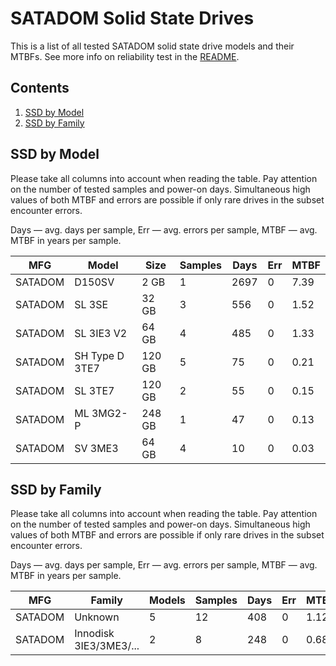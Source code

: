 SATADOM Solid State Drives
==========================

This is a list of all tested SATADOM solid state drive models and their MTBFs. See
more info on reliability test in the [README](https://github.com/linuxhw/EnterpriseDrive).

Contents
--------

1. [ SSD by Model  ](#ssd-by-model)
2. [ SSD by Family ](#ssd-by-family)

SSD by Model
------------

Please take all columns into account when reading the table. Pay attention on the
number of tested samples and power-on days. Simultaneous high values of both MTBF
and errors are possible if only rare drives in the subset encounter errors.

Days — avg. days per sample,
Err  — avg. errors per sample,
MTBF — avg. MTBF in years per sample.

| MFG       | Model              | Size   | Samples | Days  | Err   | MTBF   |
|-----------|--------------------|--------|---------|-------|-------|--------|
| SATADOM   | D150SV             | 2 GB   | 1       | 2697  | 0     | 7.39   |
| SATADOM   | SL 3SE             | 32 GB  | 3       | 556   | 0     | 1.52   |
| SATADOM   | SL 3IE3 V2         | 64 GB  | 4       | 485   | 0     | 1.33   |
| SATADOM   | SH Type D 3TE7     | 120 GB | 5       | 75    | 0     | 0.21   |
| SATADOM   | SL 3TE7            | 120 GB | 2       | 55    | 0     | 0.15   |
| SATADOM   | ML 3MG2-P          | 248 GB | 1       | 47    | 0     | 0.13   |
| SATADOM   | SV 3ME3            | 64 GB  | 4       | 10    | 0     | 0.03   |

SSD by Family
-------------

Please take all columns into account when reading the table. Pay attention on the
number of tested samples and power-on days. Simultaneous high values of both MTBF
and errors are possible if only rare drives in the subset encounter errors.

Days — avg. days per sample,
Err  — avg. errors per sample,
MTBF — avg. MTBF in years per sample.

| MFG       | Family                 | Models | Samples | Days  | Err   | MTBF   |
|-----------|------------------------|--------|---------|-------|-------|--------|
| SATADOM   | Unknown                | 5      | 12      | 408   | 0     | 1.12   |
| SATADOM   | Innodisk 3IE3/3ME3/... | 2      | 8       | 248   | 0     | 0.68   |

